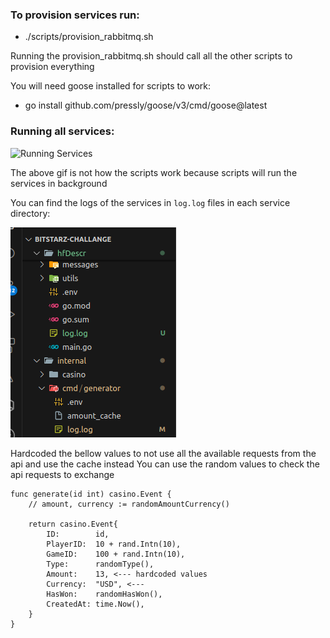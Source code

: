 ### To provision services run:
- ./scripts/provision_rabbitmq.sh

Running the provision_rabbitmq.sh should call all the other scripts to provision everything

You will need goose installed for scripts to work:

- go install github.com/pressly/goose/v3/cmd/goose@latest

### Running all services:
![Running Services](./others/generating-to-all-subscribers.gif)

The above gif is not how the scripts work because scripts will run the services in background 

You can find the logs of the services in `log.log` files in each service directory:

![Log Files](./others/log-files.png)


Hardcoded the bellow values to not use all the available requests from the api and use the cache instead
You can use the random values to check the api requests to exchange
```
func generate(id int) casino.Event {
	// amount, currency := randomAmountCurrency()

	return casino.Event{
		ID:        id,
		PlayerID:  10 + rand.Intn(10),
		GameID:    100 + rand.Intn(10),
		Type:      randomType(),
		Amount:    13, <--- hardcoded values 
		Currency:  "USD", <---
		HasWon:    randomHasWon(),
		CreatedAt: time.Now(),
	}
}
```